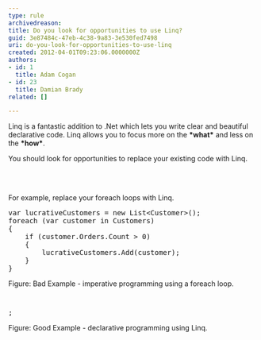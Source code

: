 ```yaml
---
type: rule
archivedreason: 
title: Do you look for opportunities to use Linq?
guid: 3e87484c-47eb-4c38-9a83-3e530fed7498
uri: do-you-look-for-opportunities-to-use-linq
created: 2012-04-01T09:23:06.0000000Z
authors:
- id: 1
  title: Adam Cogan
- id: 23
  title: Damian Brady
related: []

---
```



<p>Linq is a fantastic addition to .Net which lets you write clear and beautiful declarative code. Linq allows you to focus more on the <strong>*what*</strong> and less on the <strong>*how*</strong>.</p>
<p>You should look for opportunities to replace your existing code with Linq.</p>
<br><excerpt class='endintro'></excerpt><br>
<p>​For example, replace your foreach loops with Linq.</p>
<div class="ssw-rteStyle-CodeArea"><pre>var lucrativeCustomers = new List&lt;Customer&gt;();
foreach (var customer in Customers)
&#123;
    if (customer.Orders.Count &gt; 0)
    &#123;
        lucrativeCustomers.Add(customer);
    &#125;
&#125;</pre></div>
<span class="ssw-rteStyle-FigureBad">Figure&#58; Bad Example - imperative programming using a foreach loop.</span> <div class="ssw-rteStyle-CodeArea"><pre></pre></div><div class="ssw-rteStyle-CodeArea"><pre></pre></div>
<div class="ssw-rteStyle-CodeArea"><pre>;</pre></div>
<span class="ssw-rteStyle-FigureGood">Figure&#58; Good</span><span class="ssw-rteStyle-FigureGood"> Example - declarative programming using Lin<span></span>q.</span>


